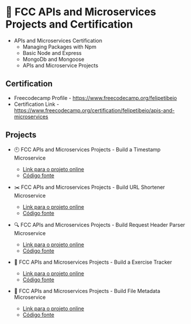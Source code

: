 # 📰 FCC APIs and Microservices Projects and Certification

- APIs and Microservices Certification
  - Managing Packages with Npm
  - Basic Node and Express
  - MongoDb and Mongoose
  - APIs and Microservice Projects

## Certification
  
- Freecodecamp Profile - https://www.freecodecamp.org/felipetibeio
- Certification Link - https://www.freecodecamp.org/certification/felipetibeio/apis-and-microservices

## Projects

- 🕙 FCC APIs and Microservices Projects - Build a Timestamp Microservice
  - [Link para o projeto online](https://timestramp.glitch.me/)
  - [Código fonte](https://github.com/FelipeTiberio/apis-microservices-fcc/tree/master/timestramp)  

- ✂️ FCC APIs and Microservices Projects - Build URL Shortener Microservice  
  - [Link para o projeto online](https://projeto1-shorturll.glitch.me/)
  - [Código fonte](https://github.com/FelipeTiberio/apis-microservices-fcc/tree/master/shorttener)

- 🔍 FCC APIs and Microservices Projects - Build Request Header Parser Microservice
  - [Link para o projeto online](https://req-header-ap.glitch.me/)
  - [Código fonte](https://github.com/FelipeTiberio/apis-microservices-fcc/tree/master/req-header-parser)
- 🏃 FCC APIs and Microservices Projects - Build a Exercise Tracker
  - [Link para o projeto online](https://projeto-5-fcc-beckend.glitch.me/)
  - [Código fonte](https://github.com/FelipeTiberio/apis-microservices-fcc/tree/master/exercise-traker)

- 📁 FCC APIs and Microservices Projects - Build File Metadata Microservice
  - [Link para o projeto online](https://meta-data-pj5.glitch.me/)
  - [Código fonte](https://github.com/FelipeTiberio/apis-microservices-fcc/tree/master/file-metadata)

